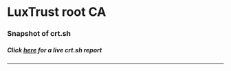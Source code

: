 # LuxTrust root CA
### Snapshot of crt.sh
##### Click [here](https://crt.sh/?q=4D13F782CE4B7C6BD5ECC01E516BA5ED5C55626663350109ECA8753EEF2C50F9) for a live crt.sh report

---
